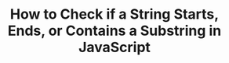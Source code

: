 ---
title: "How to Check if a String Starts, Ends, or Contains a Substring in JavaScript"
description: "How to check in JavaScript if a particular string starts with, ends with, or contains a specific substring."
published: "2021-02-02T10:30Z"
modified: "2021-02-02T10:30Z"
thumbnail: "./images/cover-2.png"
slug: javascript-string-starts-ends-contains
tags: ['javascript', 'string']
recommended: ['replace-all-string-occurrences-javascript', 'what-is-string-in-javascript']
type: post
---